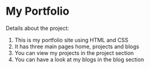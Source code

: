 # My Portfolio

Details about the project:
1. This is my portfolio site using HTML and CSS
2. It has three main pages home, projects and blogs
3. You can view my projects in the project section
4. You can have a look at my blogs in the blog section
